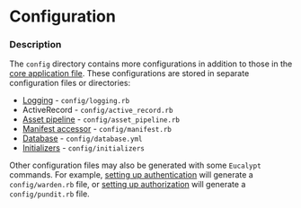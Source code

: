 # Configuration

### Description

The `config` directory contains more configurations in addition to those in the [core application file](../core-application-file.md). These configurations are stored in separate configuration files or directories:

* [Logging](logging.md) - `config/logging.rb`
* ActiveRecord - `config/active_record.rb`
* [Asset pipeline](asset-pipeline/) - `config/asset_pipeline.rb`
* [Manifest accessor](manifest-accessor.md) - `config/manifest.rb`
* [Database](database.md) - `config/database.yml`
* [Initializers](initializers.md) - `config/initializers`

Other configuration files may also be generated with some `Eucalypt` commands. For example, [setting up authentication](../../cli/security/warden/setup.md) will generate a `config/warden.rb` file, or [setting up authorization](../../cli/security/pundit/setup.md) will generate a `config/pundit.rb` file.

